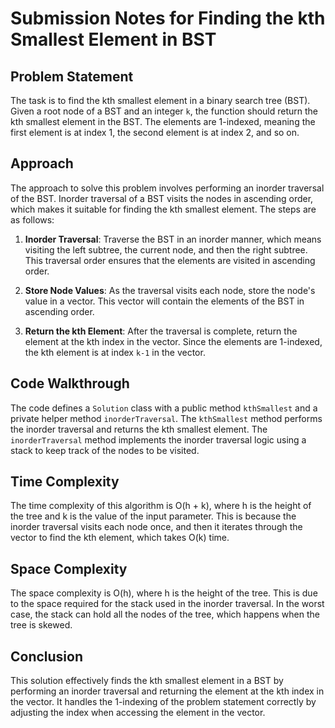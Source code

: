 # Submission Notes for Finding the kth Smallest Element in BST

## Problem Statement
The task is to find the kth smallest element in a binary search tree (BST). Given a root node of a BST and an integer `k`, the function should return the kth smallest element in the BST. The elements are 1-indexed, meaning the first element is at index 1, the second element is at index 2, and so on.

## Approach
The approach to solve this problem involves performing an inorder traversal of the BST. Inorder traversal of a BST visits the nodes in ascending order, which makes it suitable for finding the kth smallest element. The steps are as follows:

1. **Inorder Traversal**: Traverse the BST in an inorder manner, which means visiting the left subtree, the current node, and then the right subtree. This traversal order ensures that the elements are visited in ascending order.

2. **Store Node Values**: As the traversal visits each node, store the node's value in a vector. This vector will contain the elements of the BST in ascending order.

3. **Return the kth Element**: After the traversal is complete, return the element at the kth index in the vector. Since the elements are 1-indexed, the kth element is at index `k-1` in the vector.

## Code Walkthrough
The code defines a `Solution` class with a public method `kthSmallest` and a private helper method `inorderTraversal`. The `kthSmallest` method performs the inorder traversal and returns the kth smallest element. The `inorderTraversal` method implements the inorder traversal logic using a stack to keep track of the nodes to be visited.

## Time Complexity
The time complexity of this algorithm is O(h + k), where h is the height of the tree and k is the value of the input parameter. This is because the inorder traversal visits each node once, and then it iterates through the vector to find the kth element, which takes O(k) time.

## Space Complexity
The space complexity is O(h), where h is the height of the tree. This is due to the space required for the stack used in the inorder traversal. In the worst case, the stack can hold all the nodes of the tree, which happens when the tree is skewed.

## Conclusion
This solution effectively finds the kth smallest element in a BST by performing an inorder traversal and returning the element at the kth index in the vector. It handles the 1-indexing of the problem statement correctly by adjusting the index when accessing the element in the vector.
